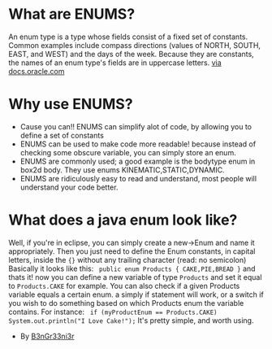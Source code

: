 What are ENUMS?
===========

An enum type is a type whose fields consist of a fixed set of constants. 
Common examples include compass directions (values of NORTH, SOUTH, EAST, and WEST) and the days of the week.
Because they are constants, the names of an enum type's fields are in uppercase letters.
[via docs.oracle.com](http://docs.oracle.com/javase/tutorial/java/javaOO/enum.html)

Why use ENUMS?
==========

 - Cause you can!! ENUMS can simplify alot of code, by allowing you to define a set of constants
 - ENUMS can be used to make code more readable! because instead of checking some obscure variable, you can simply store an enum.
 - ENUMS are commonly used; a good example is the bodytype enum in box2d body. They use enums KINEMATIC,STATIC,DYNAMIC.
 - ENUMS are ridiculously easy to read and understand, most people will understand your code better.
 
What does a java enum look like?
=======
Well, if you're in eclipse, you can simply create a new->Enum and name it appropriately.
Then you just need to define the Enum constants, in capital letters, inside the ```{}``` without any trailing character (read: no semicolon)
Basically it looks like this: ``` public enum Products { CAKE,PIE,BREAD }``` and thats it! now you can define a new variable of type ```Products``` and set it equal to
```Products.CAKE``` for example. You can also check if a given Products variable equals a certain enum. a simply if statement will work, or a switch if you wish to
do something based on which Products enum the variable contains. For instance: ``` if (myProductEnum == Products.CAKE) System.out.println("I Love Cake!");```
It's pretty simple, and worth using.




- By [B3nGr33ni3r](http://twitter.com/b3ngr33ni3r)
